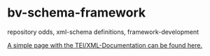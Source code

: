 # bv-schema-framework
repository odds, xml-schema definitions, framework-development

[A simple page with the TEI/XML-Documentation can be found here.](https://bundesverfassung-oesterreich.github.io/bv-schema-framework/)

